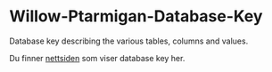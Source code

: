 # Willow-Ptarmigan-Database-Key
Database key describing the various tables, columns and values.

Du finner <a href="https://markusfisraelsen.github.io/Willow-Ptarmigan-Database-Key/">nettsiden</a> som viser database key her.
